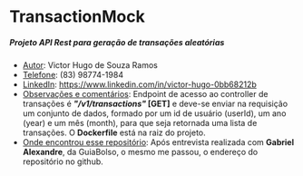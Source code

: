 <h1>TransactionMock</h1>

<h5>Projeto API Rest para geração de transações aleatórias</h5>

* <u>Autor</u>: Victor Hugo de Souza Ramos
* <u>Telefone</u>: (83) 98774-1984
* <u>LinkedIn</u>: https://www.linkedin.com/in/victor-hugo-0bb68212b
* <u>Observações e comentários</u>: Endpoint de acesso ao controller 
de transações é <b><i>"/v1/transactions"</i> [GET]</b> e deve-se enviar na 
requisição um conjunto de dados, formado por um id de usuário (userId), 
um ano (year) e um mês (month), para que seja retornada uma lista 
de transações. O <b>Dockerfile</b> está na raiz do projeto.
* <u>Onde encontrou esse repositório</u>: Após entrevista realizada com 
<b>Gabriel Alexandre</b>, da GuiaBolso, o mesmo me passou, o endereço do repositório 
no github.
